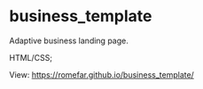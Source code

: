 # business_template

Adaptive business landing page.

HTML/CSS;

View: https://romefar.github.io/business_template/
